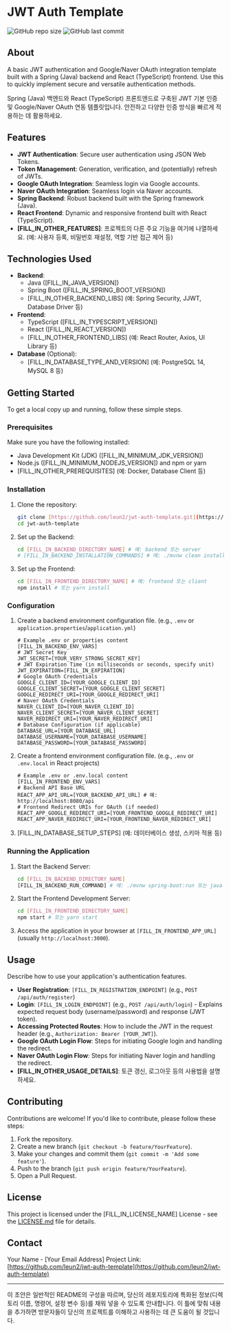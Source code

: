 # JWT Auth Template

![GitHub repo size](https://img.shields.io/github/repo-size/leun2/jwt-auth-template)
![GitHub last commit](https://img.shields.io/github/last-commit/leun2/jwt-auth-template)
## About

A basic JWT authentication and Google/Naver OAuth integration template built with a Spring (Java) backend and React (TypeScript) frontend. Use this to quickly implement secure and versatile authentication methods.

Spring (Java) 백엔드와 React (TypeScript) 프론트엔드로 구축된 JWT 기본 인증 및 Google/Naver OAuth 연동 템플릿입니다. 안전하고 다양한 인증 방식을 빠르게 적용하는 데 활용하세요.

## Features

* **JWT Authentication**: Secure user authentication using JSON Web Tokens.
* **Token Management**: Generation, verification, and (potentially) refresh of JWTs.
* **Google OAuth Integration**: Seamless login via Google accounts.
* **Naver OAuth Integration**: Seamless login via Naver accounts.
* **Spring Backend**: Robust backend built with the Spring framework (Java).
* **React Frontend**: Dynamic and responsive frontend built with React (TypeScript).
* **[FILL_IN_OTHER_FEATURES]**: 프로젝트의 다른 주요 기능을 여기에 나열하세요. (예: 사용자 등록, 비밀번호 재설정, 역할 기반 접근 제어 등)

## Technologies Used

* **Backend**:
    * Java ([FILL_IN_JAVA_VERSION])
    * Spring Boot ([FILL_IN_SPRING_BOOT_VERSION])
    * [FILL_IN_OTHER_BACKEND_LIBS] (예: Spring Security, JJWT, Database Driver 등)
* **Frontend**:
    * TypeScript ([FILL_IN_TYPESCRIPT_VERSION])
    * React ([FILL_IN_REACT_VERSION])
    * [FILL_IN_OTHER_FRONTEND_LIBS] (예: React Router, Axios, UI Library 등)
* **Database** (Optional):
    * [FILL_IN_DATABASE_TYPE_AND_VERSION] (예: PostgreSQL 14, MySQL 8 등)

## Getting Started

To get a local copy up and running, follow these simple steps.

### Prerequisites

Make sure you have the following installed:

* Java Development Kit (JDK) ([FILL_IN_MINIMUM_JDK_VERSION])
* Node.js ([FILL_IN_MINIMUM_NODEJS_VERSION]) and npm or yarn
* [FILL_IN_OTHER_PREREQUISITES] (예: Docker, Database Client 등)

### Installation

1.  Clone the repository:
    ```bash
    git clone [https://github.com/leun2/jwt-auth-template.git](https://github.com/leun2/jwt-auth-template.git)
    cd jwt-auth-template
    ```
2.  Set up the Backend:
    ```bash
    cd [FILL_IN_BACKEND_DIRECTORY_NAME] # 예: backend 또는 server
    # [FILL_IN_BACKEND_INSTALLATION_COMMANDS] # 예: ./mvnw clean install 또는 ./gradlew clean build
    ```
3.  Set up the Frontend:
    ```bash
    cd [FILL_IN_FRONTEND_DIRECTORY_NAME] # 예: frontend 또는 client
    npm install # 또는 yarn install
    ```

### Configuration

1.  Create a backend environment configuration file. (e.g., `.env` or `application.properties`/`application.yml`)
    ```
    # Example .env or properties content
    [FILL_IN_BACKEND_ENV_VARS]
    # JWT Secret Key
    JWT_SECRET=[YOUR_VERY_STRONG_SECRET_KEY]
    # JWT Expiration Time (in milliseconds or seconds, specify unit)
    JWT_EXPIRATION=[FILL_IN_EXPIRATION]
    # Google OAuth Credentials
    GOOGLE_CLIENT_ID=[YOUR_GOOGLE_CLIENT_ID]
    GOOGLE_CLIENT_SECRET=[YOUR_GOOGLE_CLIENT_SECRET]
    GOOGLE_REDIRECT_URI=[YOUR_GOOGLE_REDIRECT_URI]
    # Naver OAuth Credentials
    NAVER_CLIENT_ID=[YOUR_NAVER_CLIENT_ID]
    NAVER_CLIENT_SECRET=[YOUR_NAVER_CLIENT_SECRET]
    NAVER_REDIRECT_URI=[YOUR_NAVER_REDIRECT_URI]
    # Database Configuration (if applicable)
    DATABASE_URL=[YOUR_DATABASE_URL]
    DATABASE_USERNAME=[YOUR_DATABASE_USERNAME]
    DATABASE_PASSWORD=[YOUR_DATABASE_PASSWORD]
    ```
2.  Create a frontend environment configuration file. (e.g., `.env` or `.env.local` in React projects)
    ```
    # Example .env or .env.local content
    [FILL_IN_FRONTEND_ENV_VARS]
    # Backend API Base URL
    REACT_APP_API_URL=[YOUR_BACKEND_API_URL] # 예: http://localhost:8080/api
    # Frontend Redirect URIs for OAuth (if needed)
    REACT_APP_GOOGLE_REDIRECT_URI=[YOUR_FRONTEND_GOOGLE_REDIRECT_URI]
    REACT_APP_NAVER_REDIRECT_URI=[YOUR_FRONTEND_NAVER_REDIRECT_URI]
    ```
3.  [FILL_IN_DATABASE_SETUP_STEPS] (예: 데이터베이스 생성, 스키마 적용 등)

### Running the Application

1.  Start the Backend Server:
    ```bash
    cd [FILL_IN_BACKEND_DIRECTORY_NAME]
    [FILL_IN_BACKEND_RUN_COMMAND] # 예: ./mvnw spring-boot:run 또는 java -jar target/[your-jar-file].jar
    ```
2.  Start the Frontend Development Server:
    ```bash
    cd [FILL_IN_FRONTEND_DIRECTORY_NAME]
    npm start # 또는 yarn start
    ```
3.  Access the application in your browser at `[FILL_IN_FRONTEND_APP_URL]` (usually `http://localhost:3000`).

## Usage

Describe how to use your application's authentication features.

* **User Registration**: `[FILL_IN_REGISTRATION_ENDPOINT]` (e.g., `POST /api/auth/register`)
* **Login**: `[FILL_IN_LOGIN_ENDPOINT]` (e.g., `POST /api/auth/login`) - Explains expected request body (username/password) and response (JWT token).
* **Accessing Protected Routes**: How to include the JWT in the request header (e.g., `Authorization: Bearer [YOUR_JWT]`).
* **Google OAuth Login Flow**: Steps for initiating Google login and handling the redirect.
* **Naver OAuth Login Flow**: Steps for initiating Naver login and handling the redirect.
* **[FILL_IN_OTHER_USAGE_DETAILS]**: 토큰 갱신, 로그아웃 등의 사용법을 설명하세요.

## Contributing

Contributions are welcome! If you'd like to contribute, please follow these steps:

1.  Fork the repository.
2.  Create a new branch (`git checkout -b feature/YourFeature`).
3.  Make your changes and commit them (`git commit -m 'Add some feature'`).
4.  Push to the branch (`git push origin feature/YourFeature`).
5.  Open a Pull Request.

## License

This project is licensed under the [FILL_IN_LICENSE_NAME] License - see the [LICENSE.md](LICENSE.md) file for details.

## Contact

Your Name - [Your Email Address]
Project Link: [https://github.com/leun2/jwt-auth-template](https://github.com/leun2/jwt-auth-template)

---

이 초안은 일반적인 README의 구성을 따르며, 당신의 레포지토리에 특화된 정보(디렉토리 이름, 명령어, 설정 변수 등)를 채워 넣을 수 있도록 안내합니다. 이 틀에 맞춰 내용을 추가하면 방문자들이 당신의 프로젝트를 이해하고 사용하는 데 큰 도움이 될 것입니다.
